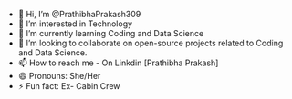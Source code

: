 - 👋 Hi, I’m @PrathibhaPrakash309
- 👀 I’m interested in Technology
- 🌱 I’m currently learning Coding and Data Science
- 💞️ I’m looking to collaborate on open-source projects related to Coding and Data Science.
- 📫 How to reach me - On Linkdin [Prathibha Prakash]
- 😄 Pronouns: She/Her
- ⚡ Fun fact: Ex- Cabin Crew

<!---
PrathibhaPrakash309/PrathibhaPrakash309 is a ✨ special ✨ repository because its `README.md` (this file) appears on your GitHub profile.
You can click the Preview link to take a look at your changes.
--->

